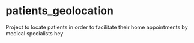 # patients_geolocation
Project to locate patients in order to facilitate their home appointments by medical specialists
hey
